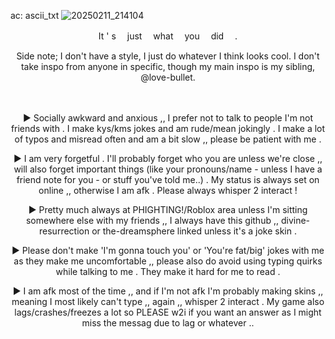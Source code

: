 ac: ascii_txt
![20250211_214104](https://github.com/user-attachments/assets/5da56b0c-ed8b-407d-ba41-453158834a23)

<p align="center">
It ' s 　just 　what 　you 　did 　.
</p>

<p align="center">
Side note; I don't have a style, I just do whatever I think looks cool. I don't take inspo from anyone in specific, though my main inspo is my sibling, @love-bullet.
</p>
 　
<p align="center">
  ► Socially awkward and anxious ,, I prefer not to talk to people I'm not friends with . I make kys/kms jokes and am rude/mean jokingly . I make a lot of typos and misread often and am a bit slow ,, please be patient with me .
</p> 
<p align="center">
 ► I am very forgetful .  I'll probably forget who you are unless we're close ,, will also forget important things (like your pronouns/name - unless I have a friend note for you - or stuff you've told me..) .  My status is always set on online ,, otherwise I am afk . Please always whisper 2 interact !
</p>
<p align="center">
► Pretty much always at PHIGHTING!/Roblox area unless I'm sitting somewhere else with my friends ,, I always have this github ,, divine-resurrection or the-dreamsphere linked unless it's a joke skin .
</p>
<p align="center">
  ► Please don't make 'I'm gonna touch you' or 'You're fat/big' jokes with me as they make me uncomfortable ,, please also do avoid using typing quirks while talking to me . They make it hard for me to read .
</p>
<p align="center">
 ► I am afk most of the time ,, and if I'm not afk I'm probably making skins ,, meaning I most likely can't type ,, again ,, whisper 2 interact . My game also lags/crashes/freezes a lot so PLEASE w2i if you want an answer as I might miss the messag due to lag or whatever ..
</p>
